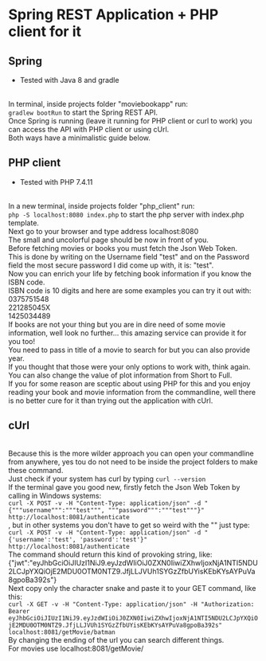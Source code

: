 # Spring REST Application + PHP client for it

## Spring
* Tested with Java 8 and gradle

<br />In terminal, inside projects folder "moviebookapp" run:<br /> `gradlew bootRun` to start the Spring REST API.
<br />Once Spring is running (leave it running for PHP client or curl to work) 
you can access the API with PHP client or using cUrl.
<br />Both ways have a minimalistic guide below.

## PHP client
* Tested with PHP 7.4.11

<br />In a new terminal, inside projects folder "php_client" run:<br /> `php -S localhost:8080 index.php`
to start the php server with index.php template.
<br />Next go to your browser and type address localhost:8080
<br />The small and uncolorful page should be now in front of you.
<br />Before fetching movies or books you must fetch the Json Web Token.
<br />This is done by writing on the Username field "test" and on the Password field
the most secure password I did come up with, it is: "test".
<br />Now you can enrich your life by fetching book information if you know the ISBN code.
<br />ISBN code is 10 digits and here are some examples you can try it out with:
<br />0375751548
<br />221285045X
<br />1425034489 
<br />If books are not your thing but you are in dire need of some movie information, well look no
further... this amazing service can provide it for you too!
<br />You need to pass in title of a movie to search for but you can also provide year.
<br />If you thought that those were your only options to work with, think again.
<br />You can also change the value of plot information from Short to Full.
<br />If you for some reason are sceptic about using PHP for this and you enjoy reading your 
book and movie information from the commandline, well there is no better cure for it than trying out
the application with cUrl.

## cUrl
<br />Because this is the more wilder approach you can open your commandline from anywhere, yes
tou do not need to be inside the project folders to make these command.
<br />Just check if your system has curl by typing `curl --version`
<br />If the terminal gave you good new, firstly fetch the Json Web Token by calling in Windows systems: 
<br />`curl -X POST -v -H "Content-Type: application/json" -d "{"""username""":"""test""", """password""":"""test"""}" http://localhost:8081/authenticate`
<br />, but in other systems you don't have to get so weird with the "" just type:
<br />`curl -X POST -v -H "Content-Type: application/json" -d "{'username':'test', 'password':'test'}" http://localhost:8081/authenticate`
<br />The command should return this kind of provoking string, like:<br />
{"jwt":"eyJhbGciOiJIUzI1NiJ9.eyJzdWIiOiJ0ZXN0IiwiZXhwIjoxNjA1NTI5NDU2LCJpYXQiOjE2MDU0OTM0NTZ9.JfjLLJVUh1SYGzZfbUYisKEbKYsAYPuVa8gpoBa392s"}
<br />Next copy only the character snake and paste it to your GET command, like this:
<br />`curl -X GET -v -H "Content-Type: application/json" -H "Authorization: Bearer eyJhbGciOiJIUzI1NiJ9.eyJzdWIiOiJ0ZXN0IiwiZXhwIjoxNjA1NTI5NDU2LCJpYXQiOjE2MDU0OTM0NTZ9.JfjLLJVUh1SYGzZfbUYisKEbKYsAYPuVa8gpoBa392s" localhost:8081/getMovie/batman`
<br />By changing the ending of the url you can search different things.
<br />For movies use localhost:8081/getMovie/<title>/<year>/<plot>
<br /><title> is a must and for <plot> only "short" or "full" are allowed
<br />For Books use localhost:8081/getBook/ISBN/<isbn>
<br /><isbn> must be a 10 digit number.
<br />Thanks!

